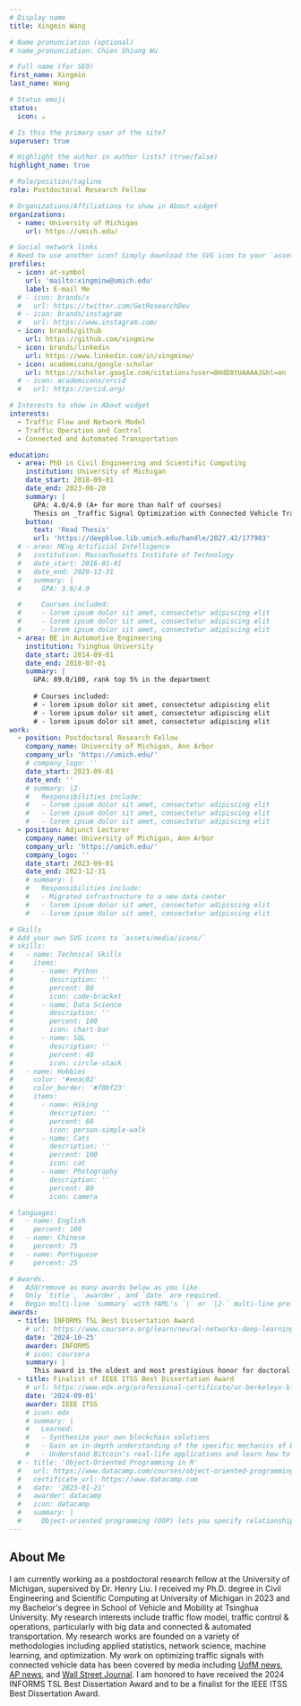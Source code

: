 ```yaml
---
# Display name
title: Xingmin Wang

# Name pronunciation (optional)
# name_pronunciation: Chien Shiung Wu

# Full name (for SEO)
first_name: Xingmin 
last_name: Wang

# Status emoji
status:
  icon: ☕️

# Is this the primary user of the site?
superuser: true

# Highlight the author in author lists? (true/false)
highlight_name: true

# Role/position/tagline
role: Postdoctoral Research Fellow 

# Organizations/Affiliations to show in About widget
organizations:
  - name: University of Michigan
    url: https://umich.edu/

# Social network links
# Need to use another icon? Simply download the SVG icon to your `assets/media/icons/` folder.
profiles:
  - icon: at-symbol
    url: 'mailto:xingminw@umich.edu'
    label: E-mail Me
  # - icon: brands/x
  #   url: https://twitter.com/GetResearchDev
  # - icon: brands/instagram
  #   url: https://www.instagram.com/
  - icon: brands/github
    url: https://github.com/xingminw
  - icon: brands/linkedin
    url: https://www.linkedin.com/in/xingminw/
  - icon: academicons/google-scholar
    url: https://scholar.google.com/citations?user=8HdD8tUAAAAJ&hl=en
  # - icon: academicons/orcid
  #   url: https://orcid.org/

# Interests to show in About widget
interests:
  - Traffic Flow and Network Model
  - Traffic Operation and Control
  - Connected and Automated Transportation

education:
  - area: PhD in Civil Engineering and Scientific Computing
    institution: University of Michigan
    date_start: 2018-09-01
    date_end: 2023-08-20
    summary: |
      GPA: 4.0/4.0 (A+ for more than half of courses)
      Thesis on _Traffic Signal Optimization with Connected Vehicle Trajectories_. Supervised by [Prof Henry Liu](https://cee.engin.umich.edu/people/liu-henry/). Winner of INFORMS TSL Best Dissertation Award and Finalist of IEEE ITSS Best Dissertation Award
    button:
      text: 'Read Thesis'
      url: 'https://deepblue.lib.umich.edu/handle/2027.42/177983'
  # - area: MEng Artificial Intelligence
  #   institution: Massachusetts Institute of Technology
  #   date_start: 2016-01-01
  #   date_end: 2020-12-31
  #   summary: |
  #     GPA: 3.8/4.0

  #     Courses included:
  #     - lorem ipsum dolor sit amet, consectetur adipiscing elit
  #     - lorem ipsum dolor sit amet, consectetur adipiscing elit
  #     - lorem ipsum dolor sit amet, consectetur adipiscing elit
  - area: BE in Automotive Engineering
    institution: Tsinghua University
    date_start: 2014-09-01
    date_end: 2018-07-01
    summary: |
      GPA: 89.0/100, rank top 5% in the department
      
      # Courses included:
      # - lorem ipsum dolor sit amet, consectetur adipiscing elit
      # - lorem ipsum dolor sit amet, consectetur adipiscing elit
      # - lorem ipsum dolor sit amet, consectetur adipiscing elit
work:
  - position: Postdoctoral Research Fellow
    company_name: University of Michigan, Ann Arbor
    company_url: 'https://umich.edu/'
    # company_logo: ''
    date_start: 2023-09-01
    date_end: ''
    # summary: |2-
    #   Responsibilities include:
    #   - lorem ipsum dolor sit amet, consectetur adipiscing elit
    #   - lorem ipsum dolor sit amet, consectetur adipiscing elit
    #   - lorem ipsum dolor sit amet, consectetur adipiscing elit
  - position: Adjunct Lecturer
    company_name: University of Michigan, Ann Arbor
    company_url: 'https://umich.edu/'
    company_logo: ''
    date_start: 2023-09-01
    date_end: 2023-12-31
    # summary: |
    #   Responsibilities include:
    #   - Migrated infrastructure to a new data center
    #   - lorem ipsum dolor sit amet, consectetur adipiscing elit
    #   - lorem ipsum dolor sit amet, consectetur adipiscing elit

# Skills
# Add your own SVG icons to `assets/media/icons/`
# skills:
#   - name: Technical Skills
#     items:
#       - name: Python
#         description: ''
#         percent: 80
#         icon: code-bracket
#       - name: Data Science
#         description: ''
#         percent: 100
#         icon: chart-bar
#       - name: SQL
#         description: ''
#         percent: 40
#         icon: circle-stack
#   - name: Hobbies
#     color: '#eeac02'
#     color_border: '#f0bf23'
#     items:
#       - name: Hiking
#         description: ''
#         percent: 60
#         icon: person-simple-walk
#       - name: Cats
#         description: ''
#         percent: 100
#         icon: cat
#       - name: Photography
#         description: ''
#         percent: 80
#         icon: camera

# languages:
#   - name: English
#     percent: 100
#   - name: Chinese
#     percent: 75
#   - name: Portuguese
#     percent: 25

# Awards.
#   Add/remove as many awards below as you like.
#   Only `title`, `awarder`, and `date` are required.
#   Begin multi-line `summary` with YAML's `|` or `|2-` multi-line prefix and indent 2 spaces below.
awards:
  - title: INFORMS TSL Best Dissertation Award
    # url: https://www.coursera.org/learn/neural-networks-deep-learning
    date: '2024-10-25'
    awarder: INFORMS
    # icon: coursera
    summary: |
      This award is the oldest and most prestigious honor for doctoral dissertations in the transportation science and logistics area. 
  - title: Finalist of IEEE ITSS Best Dissertation Award
    # url: https://www.edx.org/professional-certificate/uc-berkeleyx-blockchain-fundamentals
    date: '2024-09-01'
    awarder: IEEE ITSS
    # icon: edx
    # summary: |
    #   Learned:
    #   - Synthesize your own blockchain solutions
    #   - Gain an in-depth understanding of the specific mechanics of Bitcoin
    #   - Understand Bitcoin’s real-life applications and learn how to attack and destroy Bitcoin, Ethereum, smart contracts and Dapps, and alternatives to Bitcoin’s Proof-of-Work consensus algorithm
  # - title: 'Object-Oriented Programming in R'
  #   url: https://www.datacamp.com/courses/object-oriented-programming-with-s3-and-r6-in-r
  #   certificate_url: https://www.datacamp.com
  #   date: '2023-01-21'
  #   awarder: datacamp
  #   icon: datacamp
  #   summary: |
  #     Object-oriented programming (OOP) lets you specify relationships between functions and the objects that they can act on, helping you manage complexity in your code. This is an intermediate level course, providing an introduction to OOP, using the S3 and R6 systems. S3 is a great day-to-day R programming tool that simplifies some of the functions that you write. R6 is especially useful for industry-specific analyses, working with web APIs, and building GUIs.
---
```


## About Me

I am currently working as a postdoctoral research fellow at the University of Michigan, supersived by Dr. Henry Liu. I received my Ph.D. degree in Civil Engineering and Scientific Computing at University of Michigan in 2023 and my Bachelor's degree in School of Vehicle and Mobility at Tsinghua University. My research interests include traffic flow model, traffic control & operations, particularly with big data and connected & automated transportation. My research works are founded on a variety of methodologies including applied statistics, network science, machine learning, and optimization. My work on optimizing traffic signals with connected vehicle data has been covered by media including [UofM news](https://news.umich.edu/improving-traffic-signal-timing-with-a-handful-of-connected-vehicles/), [AP news](https://apnews.com/article/smarter-traffic-signals-north-carolina-michigan-757d6151e85565e9656d7b95c6e72490), and [Wall Street Journal](https://www.wsj.com/tech/personal-tech/google-green-light-traffic-light-optimization-992e4252). I am honored to have received the 2024 INFORMS TSL Best Dissertation Award and to be a finalist for the IEEE ITSS Best Dissertation Award.

